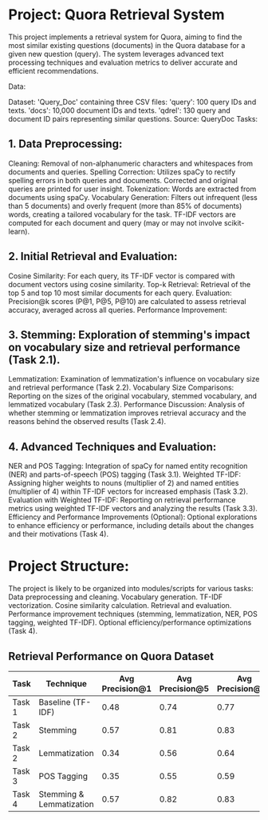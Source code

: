 # Project: Quora Retrieval System

This project implements a retrieval system for Quora, aiming to find the most similar existing questions (documents) in the Quora database for a given new question (query). The system leverages advanced text processing techniques and evaluation metrics to deliver accurate and efficient recommendations.

Data:

Dataset: 'Query_Doc' containing three CSV files:
'query': 100 query IDs and texts.
'docs': 10,000 document IDs and texts.
'qdrel': 130 query and document ID pairs representing similar questions.
Source: QueryDoc
Tasks:

## 1. Data Preprocessing:

Cleaning: Removal of non-alphanumeric characters and whitespaces from documents and queries.
Spelling Correction: Utilizes spaCy to rectify spelling errors in both queries and documents. Corrected and original queries are printed for user insight.
Tokenization: Words are extracted from documents using spaCy.
Vocabulary Generation:
Filters out infrequent (less than 5 documents) and overly frequent (more than 85% of documents) words, creating a tailored vocabulary for the task.
TF-IDF vectors are computed for each document and query (may or may not involve scikit-learn).
## 2. Initial Retrieval and Evaluation:

Cosine Similarity: For each query, its TF-IDF vector is compared with document vectors using cosine similarity.
Top-k Retrieval: Retrieval of the top 5 and top 10 most similar documents for each query.
Evaluation: Precision@k scores (P@1, P@5, P@10) are calculated to assess retrieval accuracy, averaged across all queries.
Performance Improvement:

## 3. Stemming: Exploration of stemming's impact on vocabulary size and retrieval performance (Task 2.1).
Lemmatization: Examination of lemmatization's influence on vocabulary size and retrieval performance (Task 2.2).
Vocabulary Size Comparisons: Reporting on the sizes of the original vocabulary, stemmed vocabulary, and lemmatized vocabulary (Task 2.3).
Performance Discussion: Analysis of whether stemming or lemmatization improves retrieval accuracy and the reasons behind the observed results (Task 2.4).

## 4. Advanced Techniques and Evaluation:

NER and POS Tagging: Integration of spaCy for named entity recognition (NER) and parts-of-speech (POS) tagging (Task 3.1).
Weighted TF-IDF: Assigning higher weights to nouns (multiplier of 2) and named entities (multiplier of 4) within TF-IDF vectors for increased emphasis (Task 3.2).
Evaluation with Weighted TF-IDF: Reporting on retrieval performance metrics using weighted TF-IDF vectors and analyzing the results (Task 3.3).
Efficiency and Performance Improvements (Optional): Optional explorations to enhance efficiency or performance, including details about the changes and their motivations (Task 4).

# Project Structure:

The project is likely to be organized into modules/scripts for various tasks:
Data preprocessing and cleaning.
Vocabulary generation.
TF-IDF vectorization.
Cosine similarity calculation.
Retrieval and evaluation.
Performance improvement techniques (stemming, lemmatization, NER, POS tagging, weighted TF-IDF).
Optional efficiency/performance optimizations (Task 4).


## Retrieval Performance on Quora Dataset

| Task | Technique | Avg Precision@1 | Avg Precision@5 | Avg Precision@10 |
|---|---|---|---|---|
| Task 1 | Baseline (TF-IDF) | 0.48 | 0.74 | 0.77 |
| Task 2 | Stemming | 0.57 | 0.81 | 0.83 |
| Task 2 | Lemmatization | 0.34 | 0.56 | 0.64 |
| Task 3 | POS Tagging | 0.35 | 0.55 | 0.59 |
| Task 4 | Stemming & Lemmatization | 0.57 | 0.82 | 0.83 |
